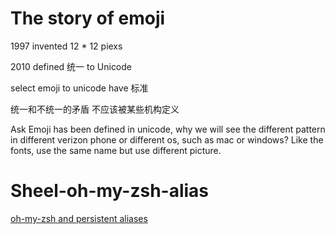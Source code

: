 # The story of emoji
1997 invented
12 * 12 piexs 

2010 defined 统一 to Unicode

select emoji to unicode have 标准


统一和不统一的矛盾
不应该被某些机构定义

Ask
Emoji has been defined in unicode, why we will see the different pattern in different verizon phone or different os, such as mac or windows?
Like the fonts, use the same name but use different picture.

# Sheel-oh-my-zsh-alias
[oh-my-zsh and persistent aliases](https://stephencharlesweiss.com/oh-my-zsh-and-persistent-aliases)

